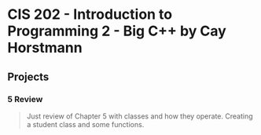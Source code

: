 # CIS 202 - Introduction to Programming 2 - Big C++ by Cay Horstmann

## Projects

### 5 Review
>Just review of Chapter 5 with classes and how they operate. Creating a student class and some functions.
